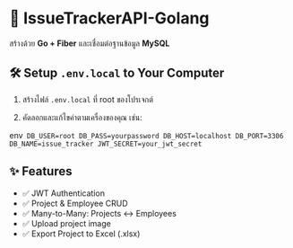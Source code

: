 # 🐛 IssueTrackerAPI-Golang

สร้างด้วย **Go + Fiber** และเชื่อมต่อฐานข้อมูล **MySQL**

## 🛠️ Setup `.env.local` to Your Computer

1. สร้างไฟล์ `.env.local` ที่ root ของโปรเจกต์

2. คัดลอกและแก้ไขค่าตามเครื่องของคุณ เช่น:

env`
DB_USER=root
DB_PASS=yourpassword
DB_HOST=localhost
DB_PORT=3306
DB_NAME=issue_tracker
JWT_SECRET=your_jwt_secret`


## ✨ Features

- ✅ JWT Authentication
- ✅ Project & Employee CRUD
- ✅ Many-to-Many: Projects ↔ Employees
- ✅ Upload project image
- ✅ Export Project to Excel (.xlsx)
